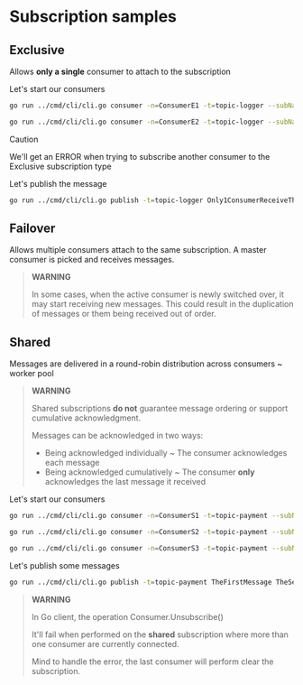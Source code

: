 # Subscription samples

## Exclusive

Allows **only a single** consumer to attach to the subscription

Let's start our consumers
```bash
go run ../cmd/cli/cli.go consumer -n=ConsumerE1 -t=topic-logger --subName=logcollector --subType=exclusive
```

```bash
go run ../cmd/cli/cli.go consumer -n=ConsumerE2 -t=topic-logger --subName=logcollector --subType=exclusive
```

> [!CAUTION]
>
> We'll get an ERROR when trying to subscribe another consumer to the Exclusive subscription type
>

Let's publish the message

```bash
go run ../cmd/cli/cli.go publish -t=topic-logger Only1ConsumerReceiveThisMsg
```

## Failover

Allows multiple consumers attach to the same subscription. A master consumer is picked and receives messages. 

> **WARNING**
>
> In some cases, when the active consumer is newly switched over, 
> it may start receiving new messages. This could result in the duplication of messages or them being received out of order.

## Shared

Messages are delivered in a round-robin distribution across consumers ~ worker pool

> **WARNING**
> 
> Shared subscriptions **do not** guarantee message ordering or support cumulative acknowledgment.
> 
> Messages can be acknowledged in two ways:
> - Being acknowledged individually ~ The consumer acknowledges each message
> - Being acknowledged cumulatively ~ The consumer **only** acknowledges the last message it received

Let's start our consumers

```bash
go run ../cmd/cli/cli.go consumer -n=ConsumerS1 -t=topic-payment --subName=reconciliation --subType=shared
```

```bash
go run ../cmd/cli/cli.go consumer -n=ConsumerS2 -t=topic-payment --subName=reconciliation --subType=shared
```

```bash
go run ../cmd/cli/cli.go consumer -n=ConsumerS3 -t=topic-payment --subName=reconciliation --subType=shared
```

Let's publish some messages

```bash
go run ../cmd/cli/cli.go publish -t=topic-payment TheFirstMessage TheSecondOne TheThirdOne AndTheLast
```

> **WARNING**
> 
> In Go client, the operation Consumer.Unsubscribe() 
> 
> It'll fail when performed on the **shared** subscription
> where more than one consumer are currently connected. 
> 
> Mind to handle the error, the last consumer will perform clear the subscription.

